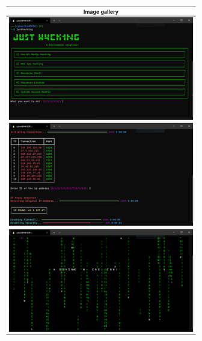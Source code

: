 | Image gallery |
|-----------------------------------------------------------------|
| <img src="justhacking_img1.PNG" alt="Terminal - Just Hacking" > |
| <img src="justhacking_img3.PNG" alt="Terminal - Just Hacking" > |
| <img src="justhacking_img4.PNG" alt="Terminal - Just Hacking" > |
